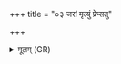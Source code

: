 +++
title = "०३ जरां मृत्युं प्रेप्सतु"

+++
<details><summary>मूलम् (GR)</summary>

जरां मृत्युं प्रेप्सतु जीव एष  
नास्य क्रिमिर् ईशातो नोत जम्भः ।  
संरभ्य जीव शरदः सुवर्चा  
अग्निष् टे गोपा अधिपा वसिष्ठः ॥
</details>